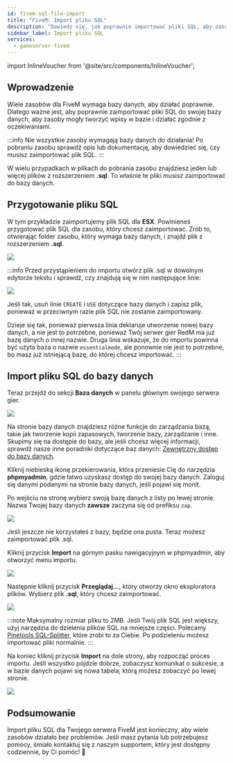 ```yaml
---
id: fivem-sql-file-import
title: "FiveM: Import pliku SQL"
description: "Dowiedz się, jak poprawnie importować pliki SQL, aby zasoby FiveM działały prawidłowo z Twoją bazą danych → Sprawdź teraz"
sidebar_label: Import pliku SQL
services:
  - gameserver-fivem
---
```


import InlineVoucher from '@site/src/components/InlineVoucher';

## Wprowadzenie

Wiele zasobów dla FiveM wymaga bazy danych, aby działać poprawnie. Dlatego ważne jest, aby poprawnie zaimportować pliki SQL do swojej bazy danych, aby zasoby mogły tworzyć wpisy w bazie i działać zgodnie z oczekiwaniami.

:::info
Nie wszystkie zasoby wymagają bazy danych do działania! Po pobraniu zasobu sprawdź opis lub dokumentację, aby dowiedzieć się, czy musisz zaimportować plik SQL.
:::

W wielu przypadkach w plikach do pobrania zasobu znajdziesz jeden lub więcej plików z rozszerzeniem **.sql**. To właśnie te pliki musisz zaimportować do bazy danych.

<InlineVoucher />

## Przygotowanie pliku SQL

W tym przykładzie zaimportujemy plik SQL dla **ESX**. Powinieneś przygotować plik SQL dla zasobu, który chcesz zaimportować. Zrób to, otwierając folder zasobu, który wymaga bazy danych, i znajdź plik z rozszerzeniem **.sql**.

![](https://github.com/zaphosting/docs/assets/42719082/3d2b4cd2-d98e-4b25-b606-9f451164edc9)

:::info
Przed przystąpieniem do importu otwórz plik .sql w dowolnym edytorze tekstu i sprawdź, czy znajdują się w nim następujące linie:

![](https://github.com/zaphosting/docs/assets/42719082/dfc43c55-9918-45e7-99eb-1f70193c0be1)

Jeśli tak, usuń linie `CREATE` i `USE` dotyczące bazy danych i zapisz plik, ponieważ w przeciwnym razie plik SQL nie zostanie zaimportowany.

Dzieje się tak, ponieważ pierwsza linia deklaruje utworzenie nowej bazy danych, a nie jest to potrzebne, ponieważ Twój serwer gier RedM ma już bazę danych o innej nazwie. Druga linia wskazuje, że do importu powinna być użyta baza o nazwie `essentialmode`, ale ponownie nie jest to potrzebne, bo masz już istniejącą bazę, do której chcesz importować.
:::

## Import pliku SQL do bazy danych

Teraz przejdź do sekcji **Baza danych** w panelu głównym swojego serwera gier.

![](https://github.com/zaphosting/docs/assets/42719082/83ba522a-929e-4a90-8c9e-0badc2d779d4)

Na stronie bazy danych znajdziesz różne funkcje do zarządzania bazą, takie jak tworzenie kopii zapasowych, tworzenie bazy, zarządzanie i inne. Skupimy się na dostępie do bazy, ale jeśli chcesz więcej informacji, sprawdź nasze inne poradniki dotyczące baz danych: [Zewnętrzny dostęp do bazy danych](gameserver-database-external-access.md).

Kliknij niebieską ikonę przekierowania, która przeniesie Cię do narzędzia **phpmyadmin**, gdzie łatwo uzyskasz dostęp do swojej bazy danych. Zaloguj się danymi podanymi na stronie bazy danych, jeśli pojawi się monit.

Po wejściu na stronę wybierz swoją bazę danych z listy po lewej stronie. Nazwa Twojej bazy danych **zawsze** zaczyna się od prefiksu `zap`.

![](https://github.com/zaphosting/docs/assets/42719082/30fa6041-b94e-4ac8-a3cd-286cca226dba)

Jeśli jeszcze nie korzystałeś z bazy, będzie ona pusta. Teraz możesz zaimportować plik .sql.

Kliknij przycisk **Import** na górnym pasku nawigacyjnym w phpmyadmin, aby otworzyć menu importu.

![](https://github.com/zaphosting/docs/assets/42719082/c0ca30f0-c520-4a71-843a-296064ba5761)

Następnie kliknij przycisk **Przeglądaj...**, który otworzy okno eksploratora plików. Wybierz plik **.sql**, który chcesz zaimportować.

![](https://github.com/zaphosting/docs/assets/42719082/83ba22fb-fc6c-4dbb-9c47-ad42d3a9fa66)

:::note
Maksymalny rozmiar pliku to 2MB. Jeśli Twój plik SQL jest większy, użyj narzędzia do dzielenia plików SQL na mniejsze części. Polecamy [Pinetools SQL-Splitter](https://pinetools.com/split-files), które zrobi to za Ciebie. Po podzieleniu możesz importować pliki normalnie.
:::

Na koniec kliknij przycisk **Import** na dole strony, aby rozpocząć proces importu. Jeśli wszystko pójdzie dobrze, zobaczysz komunikat o sukcesie, a w bazie danych pojawi się nowa tabela, którą możesz zobaczyć po lewej stronie.

![](https://github.com/zaphosting/docs/assets/42719082/5fef5d58-78f1-4b59-bc3e-1e0af2ff981b)

## Podsumowanie

Import pliku SQL dla Twojego serwera FiveM jest konieczny, aby wiele zasobów działało bez problemów. Jeśli masz pytania lub potrzebujesz pomocy, śmiało kontaktuj się z naszym supportem, który jest dostępny codziennie, by Ci pomóc! 🙂

<InlineVoucher />